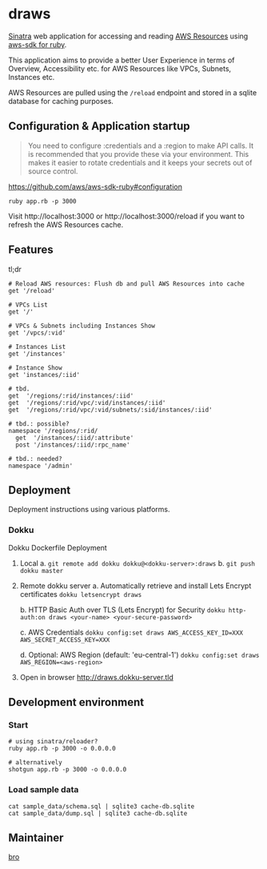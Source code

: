 # draws

[Sinatra](http://www.sinatrarb.com/) web application for accessing and reading [AWS Resources](//missing_link) using [aws-sdk for ruby](//github.com/aws/aws-sdk-ruby).

This application aims to provide a better User Experience in terms of Overview, Accessibility etc. for AWS Resources like VPCs, Subnets, Instances etc.

AWS Resources are pulled using the `/reload` endpoint and stored in a sqlite database for caching purposes. 

## Configuration & Application startup

> You need to configure :credentials and a :region to make API calls. It is recommended that you provide these via your environment. This makes it easier to rotate credentials and it keeps your secrets out of source control.

https://github.com/aws/aws-sdk-ruby#configuration

    ruby app.rb -p 3000

Visit http://localhost:3000 or http://localhost:3000/reload if you want to refresh the AWS Resources cache.

## Features

tl;dr
  
    # Reload AWS resources: Flush db and pull AWS Resources into cache
    get '/reload'

    # VPCs List
    get '/'

    # VPCs & Subnets including Instances Show
    get '/vpcs/:vid'

    # Instances List
    get '/instances'

    # Instance Show
    get 'instances/:iid'

    # tbd.
    get  '/regions/:rid/instances/:iid'
    get  '/regions/:rid/vpc/:vid/instances/:iid'
    get  '/regions/:rid/vpc/:vid/subnets/:sid/instances/:iid'

    # tbd.: possible?
    namespace '/regions/:rid/
      get  '/instances/:iid/:attribute'
      post '/instances/:iid/:rpc_name'
    
    # tbd.: needed?
    namespace '/admin'

## Deployment

Deployment instructions using various platforms.

### Dokku

Dokku Dockerfile Deployment

1. Local
    a. `git remote add dokku dokku@<dokku-server>:draws`
    b. `git push dokku master`

2. Remote dokku server
    a. Automatically retrieve and install Lets Encrypt certificates
    `dokku letsencrypt draws`

    b. HTTP Basic Auth over TLS (Lets Encrypt) for Security
    `dokku http-auth:on draws <your-name> <your-secure-password>`

    c. AWS Credentials
    `dokku config:set draws AWS_ACCESS_KEY_ID=XXX AWS_SECRET_ACCESS_KEY=XXX`

    d. Optional: AWS Region (default: 'eu-central-1')
    `dokku config:set draws AWS_REGION=<aws-region>`

3. Open in browser
    http://draws.dokku-server.tld

## Development environment

### Start

    # using sinatra/reloader?
    ruby app.rb -p 3000 -o 0.0.0.0

    # alternatively
    shotgun app.rb -p 3000 -o 0.0.0.0 

### Load sample data

    cat sample_data/schema.sql | sqlite3 cache-db.sqlite
    cat sample_data/dump.sql | sqlite3 cache-db.sqlite

## Maintainer

[bro](https://github.com/rbojan)
